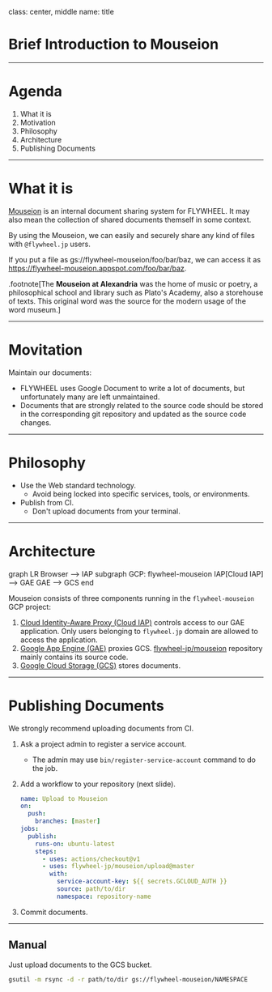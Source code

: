 class: center, middle
name: title

# Brief Introduction to Mouseion

---

# Agenda

1. What it is
2. Motivation
3. Philosophy
4. Architecture
5. Publishing Documents

---

# What it is

[Mouseion](http://go/mouseion) is an internal document sharing system for FLYWHEEL. It may also mean the collection of shared documents themself in some context.

By using the Mouseion, we can easily and securely share any kind of files with `@flywheel.jp` users.

If you put a file as gs://flywheel-mouseion/foo/bar/baz, we can access it as https://flywheel-mouseion.appspot.com/foo/bar/baz.

.footnote[The **Mouseion at Alexandria** was the home of music or poetry, a philosophical school and library such as Plato's Academy, also a storehouse of texts. This original word was the source for the modern usage of the word museum.]

---

# Movitation

Maintain our documents:

* FLYWHEEL uses Google Document to write a lot of documents, but unfortunately many are left unmaintained.
* Documents that are strongly related to the source code should be stored in the corresponding git repository and updated as the source code changes.

---

# Philosophy

* Use the Web standard technology.
    * Avoid being locked into specific services, tools, or environments.
* Publish from CI.
    * Don't upload documents from your terminal.

---

# Architecture

<div class="mermaid">
graph LR
    Browser --> IAP
    subgraph GCP: flywheel-mouseion
        IAP[Cloud IAP] --> GAE
        GAE --> GCS
    end
</div>

Mouseion consists of three components running in the `flywheel-mouseion` GCP project:

1. [Cloud Identity-Aware Proxy (Cloud IAP)](https://console.cloud.google.com/security/iap?project=flywheel-mouseion) controls access to our GAE application. Only users belonging to `flywheel.jp` domain are allowed to access the application.
2. [Google App Engine (GAE)](https://console.cloud.google.com/appengine?project=flywheel-mouseion) proxies GCS. [flywheel-jp/mouseion](https://github.com/flywheel-jp/mouseion) repository mainly contains its source code.
3. [Google Cloud Storage (GCS)](https://console.cloud.google.com/storage/browser/flywheel-mouseion/?project=flywheel-mouseion) stores documents.

---
# Publishing Documents

We strongly recommend uploading documents from CI.

1. Ask a project admin to register a service account.
    * The admin may use `bin/register-service-account` command to do the job.
2. Add a workflow to your repository (next slide).

    ```yaml
    name: Upload to Mouseion
    on:
      push:
        branches: [master]
    jobs:
      publish:
        runs-on: ubuntu-latest
        steps:
          - uses: actions/checkout@v1
          - uses: flywheel-jp/mouseion/upload@master
            with:
              service-account-key: ${{ secrets.GCLOUD_AUTH }}
              source: path/to/dir
              namespace: repository-name
    ```

3. Commit documents.

---
## Manual

Just upload documents to the GCS bucket.

```bash
gsutil -m rsync -d -r path/to/dir gs://flywheel-mouseion/NAMESPACE
```
